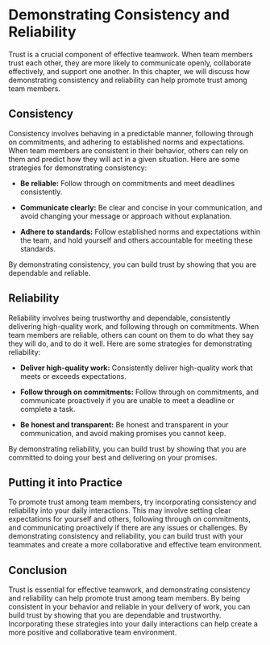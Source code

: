 # Demonstrating Consistency and Reliability

Trust is a crucial component of effective teamwork. When team members trust each other, they are more likely to communicate openly, collaborate effectively, and support one another. In this chapter, we will discuss how demonstrating consistency and reliability can help promote trust among team members.

Consistency
-----------

Consistency involves behaving in a predictable manner, following through on commitments, and adhering to established norms and expectations. When team members are consistent in their behavior, others can rely on them and predict how they will act in a given situation. Here are some strategies for demonstrating consistency:

* **Be reliable:** Follow through on commitments and meet deadlines consistently.

* **Communicate clearly:** Be clear and concise in your communication, and avoid changing your message or approach without explanation.

* **Adhere to standards:** Follow established norms and expectations within the team, and hold yourself and others accountable for meeting these standards.

By demonstrating consistency, you can build trust by showing that you are dependable and reliable.

Reliability
-----------

Reliability involves being trustworthy and dependable, consistently delivering high-quality work, and following through on commitments. When team members are reliable, others can count on them to do what they say they will do, and to do it well. Here are some strategies for demonstrating reliability:

* **Deliver high-quality work:** Consistently deliver high-quality work that meets or exceeds expectations.

* **Follow through on commitments:** Follow through on commitments, and communicate proactively if you are unable to meet a deadline or complete a task.

* **Be honest and transparent:** Be honest and transparent in your communication, and avoid making promises you cannot keep.

By demonstrating reliability, you can build trust by showing that you are committed to doing your best and delivering on your promises.

Putting it into Practice
------------------------

To promote trust among team members, try incorporating consistency and reliability into your daily interactions. This may involve setting clear expectations for yourself and others, following through on commitments, and communicating proactively if there are any issues or challenges. By demonstrating consistency and reliability, you can build trust with your teammates and create a more collaborative and effective team environment.

Conclusion
----------

Trust is essential for effective teamwork, and demonstrating consistency and reliability can help promote trust among team members. By being consistent in your behavior and reliable in your delivery of work, you can build trust by showing that you are dependable and trustworthy. Incorporating these strategies into your daily interactions can help create a more positive and collaborative team environment.

